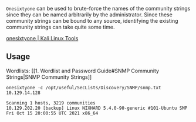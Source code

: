 `Onesixtyone` can be used to brute-force the names of the community strings since they can be named arbitrarily by the administrator. Since these community strings can be bound to any source, identifying the existing community strings can take quite some time.

[onesixtyone | Kali Linux Tools](https://www.kali.org/tools/onesixtyone/)

## Usage 

Wordlists: [[1. Wordlist and Password Guide#SNMP Community Strings|SNMP Community Strings]]

```shell-session
onesixtyone -c /opt/useful/SecLists/Discovery/SNMP/snmp.txt 10.129.14.128
```

```
Scanning 1 hosts, 3219 communities
10.129.202.20 [backup] Linux NIXHARD 5.4.0-90-generic #101-Ubuntu SMP Fri Oct 15 20:00:55 UTC 2021 x86_64
```
